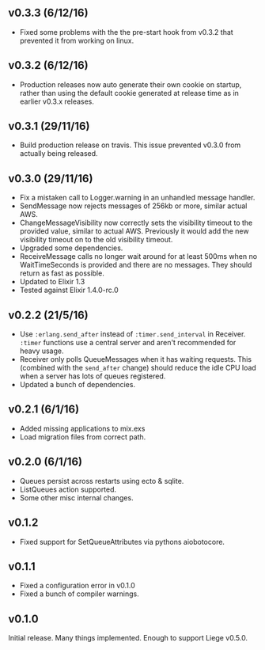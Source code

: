 v0.3.3 (6/12/16)
---

- Fixed some problems with the the pre-start hook from v0.3.2 that prevented it
  from working on linux.

v0.3.2 (6/12/16)
---

- Production releases now auto generate their own cookie on startup, rather
  than using the default cookie generated at release time as in earlier v0.3.x
  releases.

v0.3.1 (29/11/16)
---

- Build production release on travis. This issue prevented v0.3.0 from actually
  being released.

v0.3.0 (29/11/16)
---

- Fix a mistaken call to Logger.warning in an unhandled message handler.
- SendMessage now rejects messages of 256kb or more, similar actual AWS.
- ChangeMessageVisibility now correctly sets the visibility timeout to the
  provided value, similar to actual AWS. Previously it would add the new
  visibility timeout on to the old visibility timeout.
- Upgraded some dependencies.
- ReceiveMessage calls no longer wait around for at least 500ms when no
  WaitTimeSeconds is provided and there are no messages. They should return as
  fast as possible.
- Updated to Elixir 1.3
- Tested against Elixir 1.4.0-rc.0

v0.2.2 (21/5/16)
---

- Use `:erlang.send_after` instead of `:timer.send_interval` in Receiver.
  `:timer` functions use a central server and aren't recommended for heavy
  usage.
- Receiver only polls QueueMessages when it has waiting requests.  This
  (combined with the `send_after` change) should reduce the idle CPU load when
  a server has lots of queues registered.
- Updated a bunch of dependencies.

v0.2.1 (6/1/16)
----

- Added missing applications to mix.exs
- Load migration files from correct path.

v0.2.0 (6/1/16)
----

- Queues persist across restarts using ecto & sqlite.
- ListQueues action supported.
- Some other misc internal changes.

v0.1.2
----

- Fixed support for SetQueueAttributes via pythons aiobotocore.

v0.1.1
-----

- Fixed a configuration error in v0.1.0
- Fixed a bunch of compiler warnings.

v0.1.0
-----

Initial release.  Many things implemented.  Enough to support Liege v0.5.0.
